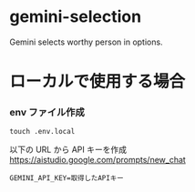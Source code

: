# gemini-selection

Gemini selects worthy person in options.

# ローカルで使用する場合

### env ファイル作成

```
touch .env.local
```

以下の URL から API キーを作成
https://aistudio.google.com/prompts/new_chat

```
GEMINI_API_KEY=取得したAPIキー
```

